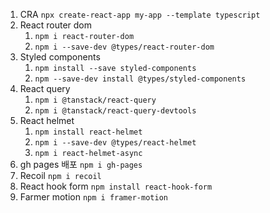 1. CRA `npx create-react-app my-app --template typescript`
2. React router dom
   1. `npm i react-router-dom`
   2. `npm i --save-dev @types/react-router-dom`
3. Styled components
   1. `npm install --save styled-components`
   2. `npm --save-dev install @types/styled-components`
4. React query
   1. `npm i @tanstack/react-query`
   2. `npm i @tanstack/react-query-devtools`
5. React helmet
   1. `npm install react-helmet`
   2. `npm i --save-dev @types/react-helmet`
   3. `npm i react-helmet-async`
6. gh pages 배포 `npm i gh-pages`
7. Recoil `npm i recoil`
8. React hook form `npm install react-hook-form`
9. Farmer motion `npm i framer-motion`
